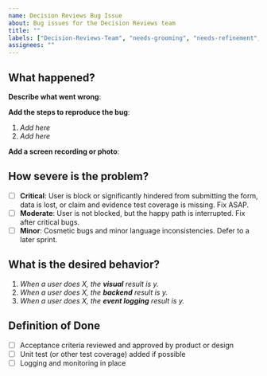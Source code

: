 ```yaml
---
name: Decision Reviews Bug Issue
about: Bug issues for the Decision Reviews team
title: ""
labels: ["Decision-Reviews-Team", "needs-grooming", "needs-refinement", "bug"]
assignees: ""
---
```


## What happened?

**Describe what went wrong**:

**Add the steps to reproduce the bug**:

1. _Add here_
2. _Add here_

**Add a screen recording or photo**:

## How severe is the problem?

- [ ] **Critical**: User is block or significantly hindered from submitting the form, data is lost, or claim and evidence test coverage is missing. Fix ASAP.
- [ ] **Moderate**: User is not blocked, but the happy path is interrupted. Fix after critical bugs.
- [ ] **Minor**: Cosmetic bugs and minor language inconsistencies. Defer to a later sprint.

## What is the desired behavior?

1. _When a user does X, the **visual** result is y._
2. _When a user does X, the **backend** result is y._
3. _When a user does X, the **event logging** result is y._

## Definition of Done

- [ ] Acceptance criteria reviewed and approved by product or design
- [ ] Unit test (or other test coverage) added if possible
- [ ] Logging and monitoring in place
